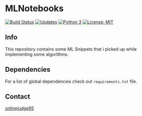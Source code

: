 MLNotebooks
===========

[![Build Status](https://travis-ci.com/onlinejudge95/MLNotebooks.svg?branch=master)](https://travis-ci.com/onlinejudge95/MLNotebooks)
[![Updates](https://pyup.io/repos/github/onlinejudge95/MLNotebooks/shield.svg)](https://pyup.io/repos/github/onlinejudge95/MLNotebooks)
[![Python 3](https://pyup.io/repos/github/onlinejudge95/MLNotebooks/python-3-shield.svg)](https://pyup.io/repos/github/onlinejudge95/MLNotebooks/)
[![License: MIT](https://img.shields.io/badge/License-MIT-yellow.svg)](https://opensource.org/licenses/MIT)

## Info
This repository contains some ML Snippets that i picked up while implementing some algorithms.

## Dependencies
For a list of global dependencies check out `requirements.txt` file.


## Contact
[onlinejudge95](mailto:onlinejudge95@gmail.com)
